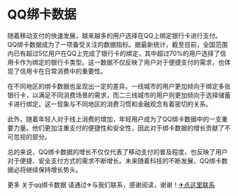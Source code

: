 # QQ绑卡数据

随着移动支付的快速发展，越来越多的用户选择在QQ上绑定银行卡进行支付。QQ绑卡数据成为了一项备受关注的数据指标。据最新统计，截至目前，全国范围内已有超过5亿用户在QQ上完成了银行卡的绑定，其中超过70%的用户选择了信用卡作为绑定的银行卡类型。这一数据不仅反映了用户对于便捷支付的需求，也体现了信用卡在日常消费中的重要性。

在不同地区的绑卡数据也呈现出一定的差异。一线城市的用户更加倾向于绑定多张银行卡，以满足不同消费场景的需求，而二三线城市的用户则更加倾向于选择储蓄卡进行绑定。这一现象与不同地区的消费习惯和金融观念有着密切的关系。

此外，随着年轻人对于线上消费的增加，年轻用户成为了QQ绑卡数据中的一支重要力量。他们更加注重支付的便捷性和安全性，因此对于绑卡数据的增长贡献了不可忽视的部分。

总的来说，QQ绑卡数据的增长不仅仅代表了移动支付的普及程度，也反映了用户对于便捷、安全支付方式的需求不断增长。未来随着科技的不断发展，QQ绑卡数据必将继续保持增长势头。

更多 关于qq绑卡数据 请通过✈与我们联系，感谢阅读，谢谢！[✈点这里联系](https://ads.k02.cc)